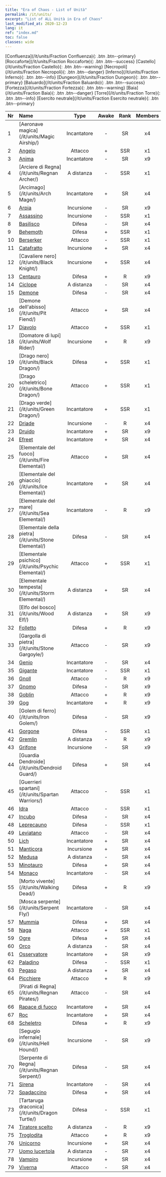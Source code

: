 ```yaml
---
title: "Era of Chaos - List of Unità"
permalink: /it/units/
excerpt: "List of ALL Unità in Era of Chaos"
last_modified_at: 2020-12-23
lang: it
ref: "index.md"
toc: false
classes: wide
---
```

 [Confluenza](/it/units/Fraction Confluenza){: .btn .btn--primary} [Roccaforte](/it/units/Fraction Roccaforte){: .btn .btn--success} [Castello](/it/units/Fraction Castello){: .btn .btn--warning} [Necropoli](/it/units/Fraction Necropoli){: .btn .btn--danger} [Inferno](/it/units/Fraction Inferno){: .btn .btn--info} [Dungeon](/it/units/Fraction Dungeon){: .btn .btn--primary} [Baluardo](/it/units/Fraction Baluardo){: .btn .btn--success} [Fortezza](/it/units/Fraction Fortezza){: .btn .btn--warning} [Baia](/it/units/Fraction Baia){: .btn .btn--danger} [Torre](/it/units/Fraction Torre){: .btn .btn--info} [Esercito neutrale](/it/units/Fraction Esercito neutrale){: .btn .btn--primary} 

  | Nr |         Name        |   Type   | Awake |    Rank   |   Members     |  Stars  |  Attack  |     HP    |    Art     |
  |:---|:--------------------|:--------:|:-----:|:---------:|:-------------:|:-------:|:--------:|:---------:|:-----------|
  | 1 | [Aeronave magica](/it/units/Magic Airship/) | Incantatore | - | SR | x4 | <i class="fas fa-star"/><i class="fas fa-star"/><i class="fas fa-star"/> | 208.5 | 1715 |  reqiqiu  |
  | 2 | [Angelo](/it/units/Angel/) | Attacco | + | SSR | x1 | <i class="fas fa-star"/><i class="fas fa-star"/><i class="fas fa-star"/> | 792.0 | 5431 |  datianshi  |
  | 3 | [Anima](/it/units/Wight/) | Incantatore | - | SR | x9 | <i class="fas fa-star"/><i class="fas fa-star"/> | 107.5 | 662 |  youling  |
  | 4 | [Arciere di Regna](/it/units/Regnan Archer/) | A distanza | - | SSR | x1 | <i class="fas fa-star"/><i class="fas fa-star"/><i class="fas fa-star"/> | 235.5 | 1245 |  ruigenanushou  |
  | 5 | [Arcimago](/it/units/Arch Mage/) | Incantatore | + | SR | x4 | <i class="fas fa-star"/><i class="fas fa-star"/> | 54.6 | 1324 |  dafashi  |
  | 6 | [Arpia](/it/units/Harpy/) | Incursione | - | SR | x9 | <i class="fas fa-star"/><i class="fas fa-star"/> | 74.0 | 860 |  yingshenren  |
  | 7 | [Assassino](/it/units/Assassin/) | Incursione | - | SSR | x1 | <i class="fas fa-star"/><i class="fas fa-star"/><i class="fas fa-star"/> | 269.0 | 2119 |  cishazhe  |
  | 8 | [Basilisco](/it/units/Basilisk/) | Difesa | - | SR | x4 | <i class="fas fa-star"/><i class="fas fa-star"/><i class="fas fa-star"/> | 121.1 | 2859 |  xiyi  |
  | 9 | [Behemoth](/it/units/Behemoth/) | Difesa | + | SSR | x1 | <i class="fas fa-star"/><i class="fas fa-star"/><i class="fas fa-star"/> | 407.3 | 10182 |  bimengjushou  |
  | 10 | [Berserker](/it/units/Berserker/) | Attacco | - | SSR | x1 | <i class="fas fa-star"/><i class="fas fa-star"/><i class="fas fa-star"/> | 678.8 | 5317 |  kuangzhanshi  |
  | 11 | [Catafratto](/it/units/Cavalier/) | Incursione | + | SR | x4 | <i class="fas fa-star"/> | 79.4 | 811 |  qishi  |
  | 12 | [Cavaliere nero](/it/units/Black Knight/) | Incursione | + | SSR | x4 | <i class="fas fa-star"/><i class="fas fa-star"/><i class="fas fa-star"/> | 115.8 | 910 |  heianqishi  |
  | 13 | [Centauro](/it/units/Centaur/) | Difesa | + | R | x9 | <i class="fas fa-star"/> | 111.0 | 2691 |  banrenma  |
  | 14 | [Ciclope](/it/units/Cyclops/) | A distanza | - | SR | x4 | <i class="fas fa-star"/><i class="fas fa-star"/> | 678.8 | 5091 |  duyanjuren  |
  | 15 | [Demone](/it/units/Demon/) | Difesa | - | SR | x4 | <i class="fas fa-star"/><i class="fas fa-star"/> | 114.4 | 2489 |  changjiaoemo  |
  | 16 | [Demone dell'abisso](/it/units/Pit Fiend/) | Attacco | + | SR | x4 | <i class="fas fa-star"/><i class="fas fa-star"/> | 174.9 | 1850 |  xieshenwang  |
  | 17 | [Diavolo](/it/units/Devil/) | Attacco | + | SSR | x1 | <i class="fas fa-star"/><i class="fas fa-star"/><i class="fas fa-star"/> | 792.0 | 5431 |  daemo  |
  | 18 | [Domatore di lupi](/it/units/Wolf Rider/) | Incursione | + | R | x9 | <i class="fas fa-star"/> | 72.8 | 860 |  langqibing  |
  | 19 | [Drago nero](/it/units/Black Dragon/) | Difesa | + | SSR | x1 | <i class="fas fa-star"/><i class="fas fa-star"/><i class="fas fa-star"/> | 430.0 | 8712 |  heilong  |
  | 20 | [Drago scheletrico](/it/units/Bone Dragon/) | Attacco | + | SSR | x1 | <i class="fas fa-star"/><i class="fas fa-star"/><i class="fas fa-star"/> | 758.0 | 5770 |  gulong  |
  | 21 | [Drago verde](/it/units/Green Dragon/) | Incantatore | + | SSR | x1 | <i class="fas fa-star"/><i class="fas fa-star"/><i class="fas fa-star"/> | 1018.2 | 4525 |  lvlong  |
  | 22 | [Driade](/it/units/Sprite/) | Incursione | - | R | x4 | <i class="fas fa-star"/> | 69.5 | 993 |  mofaxianling  |
  | 23 | [Druido](/it/units/Druid/) | Incantatore | + | SR | x9 | <i class="fas fa-star"/><i class="fas fa-star"/><i class="fas fa-star"/> | 102.6 | 844 |  deluyi  |
  | 24 | [Efreet](/it/units/Efreeti/) | Incantatore | + | SR | x4 | <i class="fas fa-star"/><i class="fas fa-star"/> | 225.4 | 1446 |  liehuojingling  |
  | 25 | [Elementale del fuoco](/it/units/Fire Elemental/) | Attacco | + | SR | x4 | <i class="fas fa-star"/><i class="fas fa-star"/> | 195.0 | 1682 |  liehuoyuansu  |
  | 26 | [Elementale del ghiaccio](/it/units/Ice Elemental/) | Incantatore | + | SR | x4 | <i class="fas fa-star"/><i class="fas fa-star"/> | 111.0 | 744 |  bingyuansu  |
  | 27 | [Elementale del mare](/it/units/Sea Elemental/) | Incantatore | - | R | x9 | <i class="fas fa-star"/> | 201.8 | 1446 |  haiyuansu  |
  | 28 | [Elementale della pietra](/it/units/Stone Elemental/) | Difesa | - | SR | x4 | <i class="fas fa-star"/><i class="fas fa-star"/><i class="fas fa-star"/> | 121.0 | 2825 |  shiyuansu  |
  | 29 | [Elementale psichico](/it/units/Psychic Elemental/) | Attacco | + | SSR | x1 | <i class="fas fa-star"/><i class="fas fa-star"/><i class="fas fa-star"/> | 212.0 | 1749 |  jingshenyuansu  |
  | 30 | [Elementale tempesta](/it/units/Storm Elemental/) | A distanza | + | SR | x4 | <i class="fas fa-star"/><i class="fas fa-star"/> | 99.2 | 662 |  leiyuansu  |
  | 31 | [Elfo del bosco](/it/units/Wood Elf/) | A distanza | + | SR | x9 | <i class="fas fa-star"/><i class="fas fa-star"/> | 92.4 | 438 |  mujingling  |
  | 32 | [Folletto](/it/units/Imp/) | Difesa | + | R | x9 | <i class="fas fa-star"/> | 51.3 | 1224 |  xiaoemo  |
  | 33 | [Gargolla di pietra](/it/units/Stone Gargoyle/) | Attacco | - | SR | x9 | <i class="fas fa-star"/><i class="fas fa-star"/> | 48.0 | 300 |  shixianggui  |
  | 34 | [Genio](/it/units/Genie/) | Incantatore | - | SR | x4 | <i class="fas fa-star"/><i class="fas fa-star"/><i class="fas fa-star"/> | 102.6 | 662 |  dengshen  |
  | 35 | [Gigante](/it/units/Giant/) | Incantatore | - | SSR | x1 | <i class="fas fa-star"/><i class="fas fa-star"/><i class="fas fa-star"/> | 792.0 | 5431 |  taitan  |
  | 36 | [Gnoll](/it/units/Gnoll/) | Attacco | - | R | x9 | <i class="fas fa-star"/> | 84.4 | 761 |  langren  |
  | 37 | [Gnomo](/it/units/Dwarf/) | Difesa | - | SR | x9 | <i class="fas fa-star"/><i class="fas fa-star"/> | 54.6 | 1324 |  airen  |
  | 38 | [Goblin](/it/units/Goblin/) | Attacco | + | R | x9 | <i class="fas fa-star"/> | 82.7 | 761 |  dijingzhanshi  |
  | 39 | [Gog](/it/units/Gog/) | Incantatore | + | R | x9 | <i class="fas fa-star"/> | 102.6 | 629 |  touhuoguai  |
  | 40 | [Golem di ferro](/it/units/Iron Golem/) | Difesa | - | SR | x9 | <i class="fas fa-star"/><i class="fas fa-star"/> | 151.4 | 1850 |  tieren  |
  | 41 | [Gorgone](/it/units/Gorgon/) | Difesa | - | SSR | x1 | <i class="fas fa-star"/><i class="fas fa-star"/><i class="fas fa-star"/> | 121.1 | 3094 |  manniu  |
  | 42 | [Gremlin](/it/units/Gremlin/) | A distanza | - | R | x9 | <i class="fas fa-star"/> | 84.4 | 645 |  dayaojing  |
  | 43 | [Grifone](/it/units/Griffin/) | Incursione | - | SR | x9 | <i class="fas fa-star"/><i class="fas fa-star"/> | 151.4 | 1850 |  shijiu  |
  | 44 | [Guardia Dendroide](/it/units/Dendroid Guard/) | Difesa | + | SR | x4 | <i class="fas fa-star"/><i class="fas fa-star"/> | 396.0 | 10182 |  kumuweishio  |
  | 45 | [Guerrieri spartani](/it/units/Spartan Warriors/) | Attacco | - | SSR | x1 | <i class="fas fa-star"/><i class="fas fa-star"/><i class="fas fa-star"/> | 216.0 | 2825 |  sibada  |
  | 46 | [Idra](/it/units/Hydra/) | Attacco | - | SSR | x1 | <i class="fas fa-star"/><i class="fas fa-star"/><i class="fas fa-star"/> | 769.3 | 5770 |  duotoulong  |
  | 47 | [Incubo](/it/units/Nightmare/) | Difesa | - | SR | x4 | <i class="fas fa-star"/><i class="fas fa-star"/><i class="fas fa-star"/> | 84.1 | 2691 |  mengyan  |
  | 48 | [Leprecauno](/it/units/Leprechaun/) | Difesa | - | SSR | x1 | <i class="fas fa-star"/><i class="fas fa-star"/><i class="fas fa-star"/> | 134.5 | 3162 |  conglinyaojing  |
  | 49 | [Leviatano](/it/units/Revyaratan/) | Attacco | - | SR | x4 | <i class="fas fa-star"/><i class="fas fa-star"/><i class="fas fa-star"/> | 1267.1 | 7128 |  haiguai  |
  | 50 | [Lich](/it/units/Lich/) | Incantatore | + | SR | x4 | <i class="fas fa-star"/><i class="fas fa-star"/><i class="fas fa-star"/> | 228.7 | 1581 |  wuyao  |
  | 51 | [Manticora](/it/units/Manticore/) | Incursione | + | SR | x4 | <i class="fas fa-star"/><i class="fas fa-star"/><i class="fas fa-star"/> | 174.9 | 1917 |  shixie  |
  | 52 | [Medusa](/it/units/Medusa/) | A distanza | - | SR | x4 | <i class="fas fa-star"/><i class="fas fa-star"/><i class="fas fa-star"/> | 202.0 | 1144 |  meidusha  |
  | 53 | [Minotauro](/it/units/Minotaur/) | Difesa | + | SR | x4 | <i class="fas fa-star"/><i class="fas fa-star"/> | 108.0 | 2725 |  niutouguai  |
  | 54 | [Monaco](/it/units/Monk/) | Incantatore | - | SR | x4 | <i class="fas fa-star"/> | 102.6 | 662 |  senglv  |
  | 55 | [Morto vivente](/it/units/Walking Dead/) | Difesa | + | R | x9 | <i class="fas fa-star"/> | 117.7 | 2758 |  jiangshi  |
  | 56 | [Mosca serpente](/it/units/Serpent Fly/) | Incantatore | - | SR | x4 | <i class="fas fa-star"/><i class="fas fa-star"/> | 178.3 | 1615 |  longying  |
  | 57 | [Mummia](/it/units/Mummy/) | Difesa | + | SR | x4 | <i class="fas fa-star"/><i class="fas fa-star"/><i class="fas fa-star"/> | 141.0 | 2691 |  munaiyi  |
  | 58 | [Naga](/it/units/Naga/) | Attacco | + | SSR | x1 | <i class="fas fa-star"/><i class="fas fa-star"/><i class="fas fa-star"/> | 79.4 | 811 |  najianvyao  |
  | 59 | [Ogre](/it/units/Ogre/) | Difesa | + | SR | x4 | <i class="fas fa-star"/><i class="fas fa-star"/> | 107.6 | 2523 |  shirenmo  |
  | 60 | [Orco](/it/units/Orc/) | A distanza | - | SR | x4 | <i class="fas fa-star"/><i class="fas fa-star"/> | 82.7 | 662 |  shourentoufushou  |
  | 61 | [Osservatore](/it/units/Beholder/) | Incantatore | + | SR | x9 | <i class="fas fa-star"/><i class="fas fa-star"/><i class="fas fa-star"/> | 115.8 | 744 |  xieyan  |
  | 62 | [Paladino](/it/units/Paladin/) | Difesa | - | SSR | x1 | <i class="fas fa-star"/><i class="fas fa-star"/><i class="fas fa-star"/> | 128.0 | 2589 |  shengqishi  |
  | 63 | [Pegaso](/it/units/Pegasus/) | A distanza | + | SR | x4 | <i class="fas fa-star"/><i class="fas fa-star"/> | 195.1 | 1144 |  feima  |
  | 64 | [Picchiere](/it/units/Pikeman/) | Attacco | + | R | x9 | <i class="fas fa-star"/> | 84.4 | 645 |  jibing  |
  | 65 | [Pirati di Regna](/it/units/Regnan Pirates/) | Attacco | - | SR | x4 | <i class="fas fa-star"/><i class="fas fa-star"/> | 99.3 | 695 |  haidao  |
  | 66 | [Rapace di fuoco](/it/units/Firebird/) | Incantatore | + | SR | x4 | <i class="fas fa-star"/><i class="fas fa-star"/><i class="fas fa-star"/> | 848.5 | 4525 |  fenghuang  |
  | 67 | [Roc](/it/units/Roc/) | Incantatore | + | SR | x4 | <i class="fas fa-star"/><i class="fas fa-star"/> | 792.0 | 4978 |  leiniao  |
  | 68 | [Scheletro](/it/units/Skeleton/) | Difesa | + | R | x9 | <i class="fas fa-star"/> | 57.9 | 1158 |  kuloubing  |
  | 69 | [Segugio infernale](/it/units/Hell Hound/) | Incursione | - | SR | x9 | <i class="fas fa-star"/><i class="fas fa-star"/> | 77.8 | 827 |  santouquan  |
  | 70 | [Serpente di Regna](/it/units/Regnan Serpent/) | Difesa | - | SR | x4 | <i class="fas fa-star"/><i class="fas fa-star"/><i class="fas fa-star"/> | 100.9 | 3027 |  yurenyongshi  |
  | 71 | [Sirena](/it/units/Mermaid/) | Incantatore | - | SR | x4 | <i class="fas fa-star"/><i class="fas fa-star"/><i class="fas fa-star"/> | 185.0 | 1648 |  meirenyu  |
  | 72 | [Spadaccino](/it/units/Swordsman/) | Difesa | + | SR | x4 | <i class="fas fa-star"/><i class="fas fa-star"/> | 54.6 | 1324 |  shizijun  |
  | 73 | [Tartaruga draconica](/it/units/Dragon Turtle/) | Difesa | - | SSR | x1 | <i class="fas fa-star"/><i class="fas fa-star"/><i class="fas fa-star"/> | 362.0 | 12000 |  longgui  |
  | 74 | [Tiratore scelto](/it/units/Marksman/) | A distanza | - | R | x9 | <i class="fas fa-star"/> | 85.3 | 438 |  nushou  |
  | 75 | [Troglodita](/it/units/Troglodyte/) | Attacco | + | R | x9 | <i class="fas fa-star"/> | 86.0 | 744 |  dongxueren  |
  | 76 | [Unicorno](/it/units/Unicorn/) | Incursione | + | SR | x4 | <i class="fas fa-star"/><i class="fas fa-star"/> | 151.4 | 1850 |  dujiaoshou  |
  | 77 | [Uomo lucertola](/it/units/Lizardman/) | A distanza | - | SR | x4 | <i class="fas fa-star"/><i class="fas fa-star"/> | 174.9 | 1144 |  xiyiren  |
  | 78 | [Vampiro](/it/units/Vampire/) | Incursione | + | SR | x4 | <i class="fas fa-star"/><i class="fas fa-star"/> | 74.4 | 910 |  xixuegui  |
  | 79 | [Viverna](/it/units/Wyvern/) | Attacco | - | SR | x4 | <i class="fas fa-star"/><i class="fas fa-star"/><i class="fas fa-star"/> | 500.0 | 5544 |  shuangzufeilong  |
